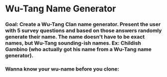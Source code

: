 # Wu-Tang Name Generator

### Goal: Create a Wu-Tang Clan name generator. Present the user with 5 survey questions and based on those answers randomly generate their name. The name doesn't have to be exact names, but Wu-Tang sounding-ish names. Ex: Childish Gambino (who actually got his name from a Wu-Tang name generator).

### Wanna know your wu-name before you clone: 


